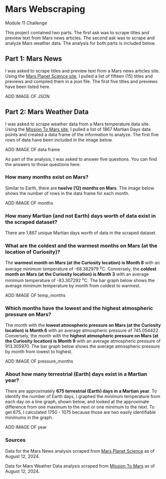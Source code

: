 # Mars Webscraping
Module 11 Challenge

This project contained two parts. The first ask was to scrape titles and preview text from Mars news articles. The second ask was to scrape and analyze Mars weather data. The analysis for both parts is included below.


## Part 1: Mars News

I was asked to scrape titles and preview text from a Mars news articles site. Using the [Mars Planet Science site]([https://openweathermap.org/api](https://static.bc-edx.com/data/web/mars_news/index.html)), I pulled a list of fifteen (15) titles and previews and compiled them in a json file. The first five titles and previews have been listed here.

ADD IMAGE OF JSON


## Part 2: Mars Weather Data

I was asked to scrape weather data from a Mars temperature data site. Using the [Mission To Mars site]([https://apidocs.geoapify.com/docs/geocoding/forward-geocoding/#api](https://static.bc-edx.com/data/web/mars_facts/temperature.html)), I pulled a list of 1867 Martian Days data points and created a data frame of the information to analyze. The first five rows of data have been included in the image below.

ADD IMAGE OF data frame

As part of the analysis, I was asked to answer five questions. You can find the answers to those questions here.


### How many months exist on Mars?

Similar to Earth, there are <b> twelve (12) months on Mars</b>. The image below shows the number of rows in the data frame for each month.

ADD IMAGE OF months

### How many Martian (and not Earth) days worth of data exist in the scraped dataset?

There are 1,867 unique Martian days worth of data in the scraped dataset.

### What are the coldest and the warmest months on Mars (at the location of Curiosity)?

The <b> warmest month on Mars (at the Curiosity location) is Month 8</b> with an average minimum temperature of -68.382979 <sup>o</sup>C. Conversely, the <b> coldest month on Mars (at the Curiosity location) is Month 3</b> with an average minimum temperature of -83.307292 <sup>o</sup>C. The bar graph below shows the average minimum temperature by month from coldest to warmest.

ADD IMAGE OF temp_months

### Which months have the lowest and the highest atmospheric pressure on Mars?

The month with the <b> lowest atmospheric pressure on Mars (at the Curiosity location) is Month 6</b> with an average atmospheric pressure of 745.054422. Conversely, the month with the <b> highest atmospheric pressure on Mars (at the Curiosity location) is Month 9</b> with an average atmospheric pressure of 913.305970. The bar graph below shows the average atmospheric pressure by month from lowest to highest.

ADD IMAGE OF pressure_months

### About how many terrestrial (Earth) days exist in a Martian year?

There are approximately <b> 675 terrestrial (Earth) days in a Martian year</b>. To identify the number of Earth days, I graphed the minimum temperature from each day on a line graph, shown below, and looked at the approximate difference from one maximum to the next or one minimum to the next. To get 675, I calculated 1750 - 1075 because those are two easily identifiable minimums in the graph.

ADD IMAGE OF year


### Sources
Data for the Mars News analysis scraped from [Mars Planet Science]([https://openweathermap.org/api](https://static.bc-edx.com/data/web/mars_news/index.html)) as of August 12, 2024.

Data for Mars Weather Data analysis scraped from [Mission To Mars]([https://apidocs.geoapify.com/docs/geocoding/forward-geocoding/#api](https://static.bc-edx.com/data/web/mars_facts/temperature.html)) as of August 12, 2024.
